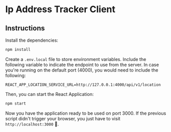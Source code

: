 # Ip Address Tracker Client

## Instructions

Install the dependencies:

```sh
npm install
```

Create a `.env.local` file to store environment variables. Include the following variable to indicate the endpoint to use from the server. In case you're running on the default port (4000), you would need to include the following:

```
REACT_APP_LOCATION_SERVICE_URL=http://127.0.0.1:4000/api/v1/location
```

Then, you can start the React Application:

```sh
npm start
```

Now you have the application ready to be used on port 3000. If the previous script didn't trigger your browser, you just have to visit `http://localhost:3000` 🎉.
